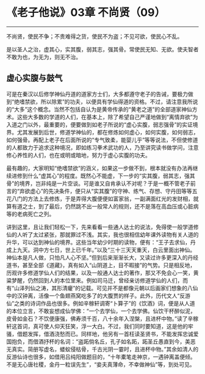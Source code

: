 # 《老子他说》03章 不尚贤（09）

------

不尚贤，使民不争；不贵难得之货，使民不为盗；不见可欲，使民心不乱。

是以圣人之治，虚其心，实其腹，弱其志，强其骨。常使民无知、无欲。使夫智者不敢为也，为无为，则无不治。

## 虚心实腹与鼓气

可是在秦汉以后修学神仙丹道的道家方士们，大多都遵守老子的告诫，要极力做到“绝嗜禁欲，所以除累”的功夫，以便具有学仙得道的资格。不过，请注意我所说的“大多”这个概念。当然不包括自认为是黄帝传承的“黄老之道”的全部道家神仙方术。这些大多数的学道的人们，在基本上，除了希望自己严谨地做到“离情弃欲”为入道之门以外，最重要的，便要做到如老子所说的“虚心实腹，弱志强骨”的实证境界。尤其发展到后世，修道学神仙的，都在修炼如何虚心，如何实腹，如何弱志，如何强骨。再配上老子在后面所说的“专气致柔，能婴儿乎”等等说法，不但使修道的人都致力于追求这种境况，即如练习拳术武功的人，乃至讲究读书做学问，注意修心养性的人们，也在或明或暗地，努力于虚心实腹的功夫。

最有趣的，大家明知“绝嗜禁欲”的涵义，如果这一步做不到，根本就没有办法再继续进修到什么“虚其心”的程度。既然心不能虚，下一步的“实其腹，弱其志，强其骨”的境界，岂非纯是一片空谈。可是谁又自肯承认不对呢？于是一概不管老子前言的“弃欲虚心”的先决条件，便只从“实其腹”的守神、练气、存想、守丹田等等五花八门的方法上去修炼，于是弄得大腹便便如富家翁，一副满面红光的发财相，就算有道之士，到了最后，仍然跳不出一般常人的规则，还不是落在高血压或心脏病等的老病死亡之列。

讲到这里，且让我们轻松一下，先来看看一些通人达士的说法，免得使一般学道修仙的人听了太过紧张，那就罪过不浅。其实，我也很相信幼年课外读物有关人道的升华，可以达到神仙的境界。这些当年幼少时期的读物，便有：“王子去求仙，丹成上九天。洞中方七日，世上已千年。”以及“三十三天天重天，白云里面出神仙。神仙本是凡人做，只怕凡人心不坚。”但到后来渐渐长大，又读过许多更深入的丹经道书，甚至全部《道藏》，真有如入“山阴道上，目不暇接”的气势。只是相反地，历观许多修道学仙人们的结果，以及一般通人达士的著作，那又不免会心一笑，黄粱梦醒，仍然回到人的本位里来。例如司马迁，曾经亲访修道学仙的人们，而有“山泽列仙之涛，其形清癯”的记载。可见并不是都像元朝以后画家们想象的八仙中的汉钟离，活像一个鱼翅燕窝吃多了的大腹贾的样子。此外，历代文人“反游仙”之类的诗词作品也很多。例如辛稼轩调寄“卜算子”的《饮酒》词，便是从人道的本位立言，不敢妄想成仙学佛：“一个去学仙，一个去学佛。仙饮干杯醉似泥，皮骨如金石？不饮便康强，佛寿须千百，八十余年入涅槃，且进杯中物。”读了辛稼轩这首词，真可使人仰天狂笑，浮一大白。不过，我们同时要知道，这是他的牢骚，借题发挥，借酒浇愁而已。同样地，他另有一首枉读圣贤书，不能发挥忠诚爱国抱负，而借酒抒杯的名词：“盗跖倘名丘，孔子如名跖，跖圣丘愚直到今，美恶无真实。简册写虚名，蝼蚁侵枯骨，千古光阴一霎时，且进杯中物。”其余如清人的反游仙诗也很多，如借用吕纯阳做题目的，“十年橐笔走神京，一遇钟离盖便倾。不是无心唐社稷，金丹一粒误先生”，“妾夫真薄命，不幸做神仙”等，到处可见。